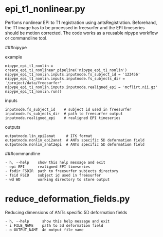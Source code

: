 epi_t1_nonlinear.py
================

Perfoms nonlinear EPI to T1 registration using antsRegistration. 
Beforehand, the T1 image has to be processed in freesurfer and the EPI timeseries should be motion corrected.
The code works as a reusable nipype workflow or commandline tool. 


###nipype

example
```
nipype_epi_t1_nonlin = create_epi_t1_nonlinear_pipeline('nipype_epi_t1_nonlin')
nipype_epi_t1_nonlin.inputs.inputnode.fs_subject_id = '123456'
nipype_epi_t1_nonlin.inputs.inputnode.fs_subjects_dir = '/project/data/freesurfer'
nipype_epi_t1_nonlin.inputs.inputnode.realigned_epi = 'mcflirt.nii.gz'
nipype_epi_t1_nonlin.run()
```

inputs
```
inputnode.fs_subject_id    # subject id used in freesurfer
inputnode.fs_subjects_dir  # path to freesurfer output
inputnode.realigned_epi    # realigned EPI timeseries
```

outputs
```
outputnode.lin_epi2anat     # ITK format
outputnode.nonlin_epi2anat  # ANTs specific 5D deformation field
outputnode.nonlin_anat2epi  # ANTs specific 5D deformation field
```


###commandline

```
- h, --help    show this help message and exit
- epi EPI      realigned EPI timeseries
- fsdir FSDIR  path to freesurfer subjects directory
- fsid FSID    subject id used in freesurfer
- wd WD        working directory to store output
```





reduce_deformation_fields.py
================

Reducing dimensions of ANTs specific 5D deformation fields
```
- h, --help      show this help message and exit
- i FILE_NAME    path to 5d deformation field
- o OUTPUT_NAME  4d output file name
```

